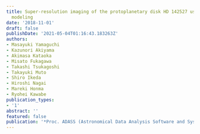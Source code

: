 ```yaml
---
title: Super-resolution imaging of the protoplanetary disk HD 142527 using sparse
  modeling
date: '2018-11-01'
draft: false
publishDate: '2021-05-04T01:16:43.183263Z'
authors:
- Masayuki Yamaguchi
- Kazunori Akiyama
- Akimasa Kataoka
- Misato Fukagawa
- Takashi Tsukagoshi
- Takayuki Muto
- Shiro Ikeda
- Hiroshi Nagai
- Mareki Honma
- Ryohei Kawabe
publication_types:
- '1'
abstract: ''
featured: false
publication: '*Proc. ADASS (Astronomical Data Analysis Software and Systems) XXVIII*'
---
```

